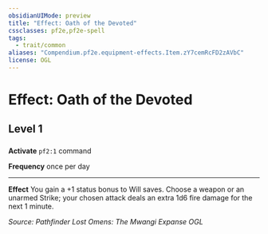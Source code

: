 ```yaml
---
obsidianUIMode: preview
title: "Effect: Oath of the Devoted"
cssclasses: pf2e,pf2e-spell
tags:
  - trait/common
aliases: "Compendium.pf2e.equipment-effects.Item.zY7cemRcFD2zAVbC"
license: OGL
---
```

# Effect: Oath of the Devoted
## Level 1
### 






**Activate** `pf2:1` command

**Frequency** once per day

* * *

**Effect** You gain a +1 status bonus to Will saves. Choose a weapon or an unarmed Strike; your chosen attack deals an extra 1d6 fire damage for the next 1 minute.

*Source: Pathfinder Lost Omens: The Mwangi Expanse*
*OGL*